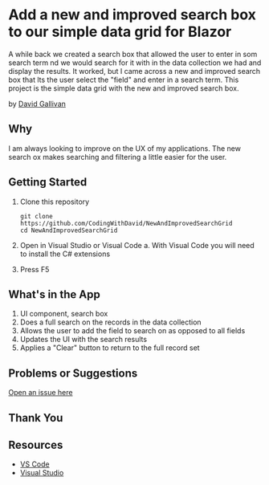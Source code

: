 # Add a new and improved search box to our simple data grid for Blazor

A while back we created a search box that allowed the user to enter in som search term nd we would search for it with in the data collection we had and display the results.  It worked, but I came across a new and improved search box that lts the user select the "field" and enter in a search term.  This project is the simple data grid with the new and improved search box.

by [David Gallivan](http://twitter.com/CodingwithDavid)


## Why

I am always looking to improve on the UX of my applications.  The new search ox makes searching and filtering a little easier for the user.

## Getting Started

1. Clone this repository

   ```Command Line
   git clone https://github.com/CodingWithDavid/NewAndImprovedSearchGrid
   cd NewAndImprovedSearchGrid
   ```

1.	Open in Visual Studio or Visual Code
a.	With Visual Code you will need to install the C# extensions
2.	Press F5

## What's in the App

1. UI component, search box
2. Does a full search on the records in the data collection
3. Allows the user to add the field to search on as opposed to all fields
4. Updates the UI with the search results
5. Applies a "Clear" button to return to the full record set



## Problems or Suggestions

[Open an issue here]( https://github.com/CodingWithDavid/NewAndImprovedSearchGrid/issues)

## Thank You


## Resources

- [VS Code](https://code.visualstudio.com)
- [Visual Studio]( https://visualstudio.microsoft.com/)



